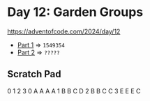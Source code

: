 # Day 12: Garden Groups
https://adventofcode.com/2024/day/12

* [Part 1](./puzzle1.py) => `1549354`
* [Part 2](./puzzle2.py) => `?????`


## Scratch Pad
  0 1 2 3
0 A A A A
1 B B C D
2 B B C C
3 E E E C
